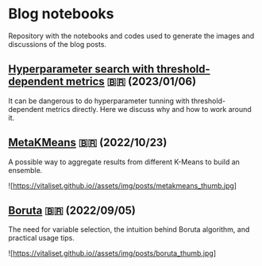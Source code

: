 # Blog notebooks

Repository with the notebooks and codes used to generate the images and discussions of the blog posts.

## [Hyperparameter search with threshold-dependent metrics](https://vitaliset.github.io/threshold-dependent-opt/) 🇧🇷 (2023/01/06)

It can be dangerous to do hyperparameter tunning with threshold-dependent metrics directly. Here we discuss why and how to work around it.

## [MetaKMeans](https://vitaliset.github.io/metakmeans/) 🇧🇷 (2022/10/23)

A possible way to aggregate results from different K-Means to build an ensemble.

![https://vitaliset.github.io//assets/img/posts/metakmeans_thumb.jpg]

## [Boruta](https://vitaliset.github.io/boruta/) 🇧🇷 (2022/09/05)

The need for variable selection, the intuition behind Boruta algorithm, and practical usage tips.

![https://vitaliset.github.io//assets/img/posts/boruta_thumb.jpg]

